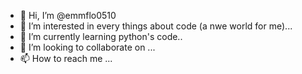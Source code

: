 - 👋 Hi, I’m @emmflo0510
- 👀 I’m interested in every things about code (a nwe world for me)...
- 🌱 I’m currently learning python's code..
- 💞️ I’m looking to collaborate on ...
- 📫 How to reach me ...

<!---
emmflo0510/emmflo0510 is a ✨ special ✨ repository because its `README.md` (this file) appears on your GitHub profile.
You can click the Preview link to take a look at your changes.
--->
